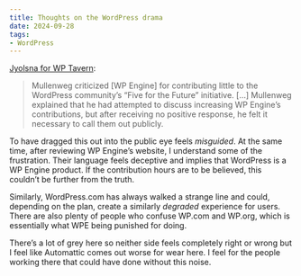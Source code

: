 ```yaml
---
title: Thoughts on the WordPress drama
date: 2024-09-28
tags:
- WordPress
---
```


[Jyolsna for WP Tavern](https://wptavern.com/highlights-from-matt-mullenwegs-spiciest-word-camp-presentation-at-wordcamp-us-2024):

> Mullenweg criticized [WP Engine] for contributing little to the WordPress community’s “Five for the Future” initiative. […] Mullenweg explained that he had attempted to discuss increasing WP Engine’s contributions, but after receiving no positive response, he felt it necessary to call them out publicly.

To have dragged this out into the public eye feels *misguided*. At the same time, after reviewing WP Engine’s website, I understand some of the frustration. Their language feels deceptive and implies that WordPress is a WP Engine product. If the contribution hours are to be believed, this couldn’t be further from the truth.

Similarly, WordPress.com has always walked a strange line and could, depending on the plan, create a similarly *degraded* experience for users. There are also plenty of people who confuse WP.com and WP.org, which is essentially what WPE being punished for doing.

There’s a lot of grey here so neither side feels completely right or wrong but I feel like Automattic comes out worse for wear here. I feel for the people working there that could have done without this noise.
